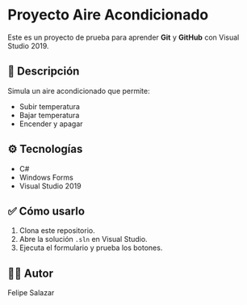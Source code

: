 # Proyecto Aire Acondicionado

Este es un proyecto de prueba para aprender **Git** y **GitHub** con Visual Studio 2019.

## 📌 Descripción

Simula un aire acondicionado que permite:
- Subir temperatura
- Bajar temperatura
- Encender y apagar

## ⚙️ Tecnologías

- C#
- Windows Forms
- Visual Studio 2019

## ✅ Cómo usarlo

1. Clona este repositorio.
2. Abre la solución `.sln` en Visual Studio.
3. Ejecuta el formulario y prueba los botones.

## 👨‍💻 Autor

Felipe Salazar
